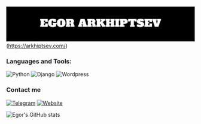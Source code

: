 ![Header](https://github.com/EG0RIAN/EG0RIAN/blob/main/assets/header.png)(https://arkhiptsev.com/)
### Languages and Tools:
![Python](https://img.shields.io/badge/Python-000000?style=for-the-badge&logo=Python)
![Django](https://img.shields.io/badge/Django-000000?style=for-the-badge&logo=Django)
![Wordpress](https://img.shields.io/badge/Wordpress-000000?style=for-the-badge&logo=wordpress)


### Contact me
[![Telegram](https://img.shields.io/badge/Telegram-000000?style=for-the-badge&logo=telegram)](https://t.me/eg0rian)
[![Website](https://img.shields.io/badge/MY%20SITE-000000?style=for-the-badge&logo=wordpress)](https://arkhiptsev.com/)

![Egor's GitHub stats](https://github-readme-stats.vercel.app/api?username=EG0RIAN&show_icons=true&title_color=000000)